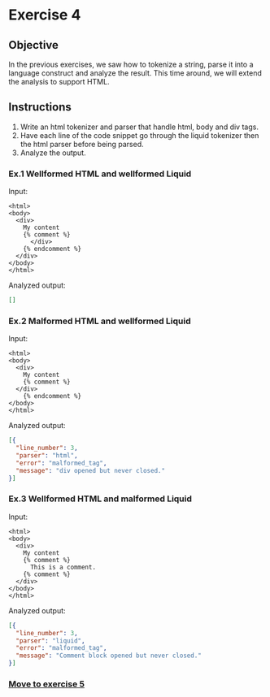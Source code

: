 # Exercise 4

## Objective

In the previous exercises, we saw how to tokenize a string, parse it into a language construct and analyze the result. This time around, we will extend the analysis to support HTML.

## Instructions

1. Write an html tokenizer and parser that handle html, body and div tags.
2. Have each line of the code snippet go through the liquid tokenizer then the html parser before being parsed.
3. Analyze the output.

### Ex.1 Wellformed HTML and wellformed Liquid
Input:
```liquid
<html>
<body>
  <div>
    My content
    {% comment %}
      </div>
    {% endcomment %}
  </div>
</body>
</html>
```
Analyzed output:
```json
[]
```

### Ex.2 Malformed HTML and wellformed Liquid
Input:
```liquid
<html>
<body>
  <div>
    My content
    {% comment %}
  </div>
    {% endcomment %}
</body>
</html>
```
Analyzed output:
```json
[{
  "line_number": 3,
  "parser": "html",
  "error": "malformed_tag",
  "message": "div opened but never closed."
}]
```

### Ex.3 Wellformed HTML and malformed Liquid
Input:
```liquid
<html>
<body>
  <div>
    My content
    {% comment %}
      This is a comment.
    {% comment %}
  </div>
</body>
</html>
```
Analyzed output:
```json
[{
  "line_number": 3,
  "parser": "liquid",
  "error": "malformed_tag",
  "message": "Comment block opened but never closed."
}]
```

### [Move to exercise 5](../5/README.md)
